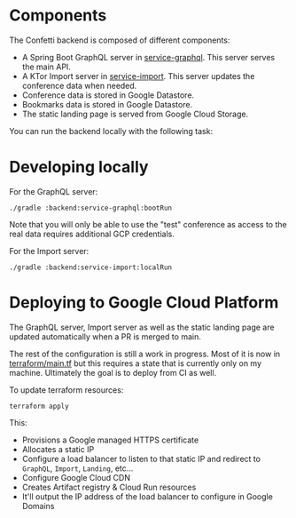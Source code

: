 
# Components

The Confetti backend is composed of different components:

* A Spring Boot GraphQL server in [service-graphql](service-graphql). This server serves the main API.
* A KTor Import server in [service-import](service-import). This server updates the conference data when needed.
* Conference data is stored in Google Datastore.
* Bookmarks data is stored in Google Datastore.
* The static landing page is served from Google Cloud Storage.

You can run the backend locally with the following task:

# Developing locally

For the GraphQL server:

```
./gradle :backend:service-graphql:bootRun
```
Note that you will only be able to use the "test" conference as access to the real data requires additional GCP credentials.

For the Import server:

```
./gradle :backend:service-import:localRun
```

# Deploying to Google Cloud Platform

The GraphQL server, Import server as well as the static landing page are updated automatically when a PR is merged to main.

The rest of the configuration is still a work in progress. Most of it is now in [terraform/main.tf](terraform/main.tf) but this requires a state that is currently only on my machine. Ultimately the goal is to deploy from CI as well.

To update terraform resources:

```
terraform apply
```

This:
* Provisions a Google managed HTTPS certificate
* Allocates a static IP
* Configure a load balancer to listen to that static IP and redirect to `GraphQL`, `Import`, `Landing`, etc... 
* Configure Google Cloud CDN
* Creates Artifact registry & Cloud Run resources
* It'll output the IP address of the load balancer to configure in Google Domains

